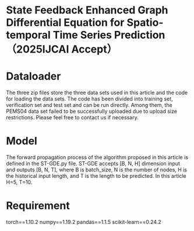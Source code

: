 # State Feedback Enhanced Graph Differential Equation for Spatio-temporal Time Series Prediction （2025IJCAI Accept）
# Dataloader
The three zip files store the three data sets used in this article and the code for loading the data sets. The code has been divided into training set, verification set and test set and can be run directly. Among them, the PEMS04 data set failed to be successfully uploaded due to upload size restrictions. Please feel free to contact us if necessary.
# Model
The forward propagation process of the algorithm proposed in this article is defined in the ST-GDE.py file. ST-GDE accepts [B, N, H] dimension input and outputs [B, N, T], where B is batch_size, N is the number of nodes, H is the historical input length, and T is the length to be predicted. In this article H=5, T=10.
# Requirement
torch==1.10.2
numpy==1.19.2
pandas==1.1.5
scikit-learn==0.24.2
